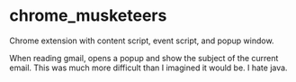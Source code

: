 chrome_musketeers
=================

Chrome extension with content script, event script, and popup window.

When reading gmail, opens a popup and show the subject of the current email.  This was much more difficult than I imagined it would be. I hate java.
